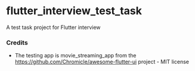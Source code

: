 # flutter_interview_test_task
A test task project for Flutter interview

### Credits
 - The testing app is movie_streaming_app from the https://github.com/Chromicle/awesome-flutter-ui project - MIT license
